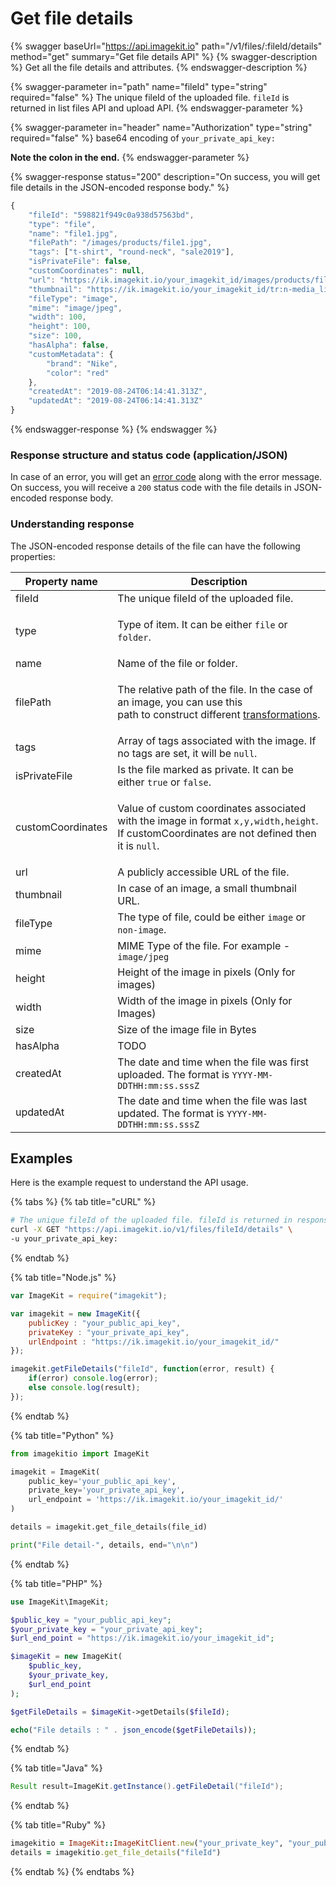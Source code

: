 # Get file details

{% swagger baseUrl="https://api.imagekit.io" path="/v1/files/:fileId/details" method="get" summary="Get file details API" %}
{% swagger-description %}
Get all the file details and attributes.
{% endswagger-description %}

{% swagger-parameter in="path" name="fileId" type="string" required="false" %}
The unique fileId of the uploaded file. `fileId` is returned in list files API and upload API.
{% endswagger-parameter %}

{% swagger-parameter in="header" name="Authorization" type="string" required="false" %}
base64 encoding of `your_private_api_key:`

**Note the colon in the end.**
{% endswagger-parameter %}

{% swagger-response status="200" description="On success, you will get file details in the JSON-encoded response body." %}
```javascript
{
    "fileId": "598821f949c0a938d57563bd",
    "type": "file",
    "name": "file1.jpg",
    "filePath": "/images/products/file1.jpg",
    "tags": ["t-shirt", "round-neck", "sale2019"],
    "isPrivateFile": false,
    "customCoordinates": null,
    "url": "https://ik.imagekit.io/your_imagekit_id/images/products/file1.jpg",
    "thumbnail": "https://ik.imagekit.io/your_imagekit_id/tr:n-media_library_thumbnail/images/products/file1.jpg",
    "fileType": "image",
    "mime": "image/jpeg",
    "width": 100,
    "height": 100,
    "size": 100,
    "hasAlpha": false,
    "customMetadata": {
        "brand": "Nike",
        "color": "red"
    },
    "createdAt": "2019-08-24T06:14:41.313Z",
    "updatedAt": "2019-08-24T06:14:41.313Z"
}
```
{% endswagger-response %}
{% endswagger %}

### Response structure and status code (application/JSON)

In case of an error, you will get an [error code](../api-introduction/#error-codes) along with the error message. On success, you will receive a `200` status code with the file details in JSON-encoded response body.

### Understanding response

The JSON-encoded response details of the file can have the following properties:

| Property name     | Description                                                                                                                                                                          |
| ----------------- | ------------------------------------------------------------------------------------------------------------------------------------------------------------------------------------ |
| fileId            | The unique fileId of the uploaded file.                                                                                                                                              |
| type              | <p>Type of item. It can be either <code>file</code> or <code>folder</code>.<br></p>                                                                                                  |
| name              | Name of the file or folder.                                                                                                                                                          |
| filePath          | <p>The relative path of the file. In the case of an image, you can use this <br>path to construct different <a href="../../features/image-transformations/">transformations</a>.</p> |
| tags              | Array of tags associated with the image. If no tags are set, it will be `null`.                                                                                                      |
| isPrivateFile     | Is the file marked as private. It can be either `true` or `false`.                                                                                                                   |
| customCoordinates | <p>Value of custom coordinates associated with the image in format <code>x,y,width,height</code>.<br>If customCoordinates are not defined then it is <code>null</code>.</p>          |
| url               | A publicly accessible URL of the file.                                                                                                                                               |
| thumbnail         | In case of an image, a small thumbnail URL.                                                                                                                                          |
| fileType          | The type of file, could be either `image` or `non-image`.                                                                                                                            |
| mime              | MIME Type of the file. For example - `image/jpeg`                                                                                                                                    |
| height            | Height of the image in pixels (Only for images)                                                                                                                                      |
| width             | Width of the image in pixels (Only for Images)                                                                                                                                       |
| size              | Size of the image file in Bytes                                                                                                                                                      |
| hasAlpha          | TODO                                                                                                                                                                                 |
| createdAt         | The date and time when the file was first uploaded. The format is `YYYY-MM-DDTHH:mm:ss.sssZ`                                                                                         |
| updatedAt         | The date and time when the file was last updated. The format is `YYYY-MM-DDTHH:mm:ss.sssZ`                                                                                           |

## Examples

Here is the example request to understand the API usage.

{% tabs %}
{% tab title="cURL" %}
```bash
# The unique fileId of the uploaded file. fileId is returned in response of list files API and upload API.
curl -X GET "https://api.imagekit.io/v1/files/fileId/details" \
-u your_private_api_key:
```
{% endtab %}

{% tab title="Node.js" %}
```javascript
var ImageKit = require("imagekit");

var imagekit = new ImageKit({
    publicKey : "your_public_api_key",
    privateKey : "your_private_api_key",
    urlEndpoint : "https://ik.imagekit.io/your_imagekit_id/"
});

imagekit.getFileDetails("fileId", function(error, result) {
    if(error) console.log(error);
    else console.log(result);
});
```
{% endtab %}

{% tab title="Python" %}
```python
from imagekitio import ImageKit

imagekit = ImageKit(
    public_key='your_public_api_key',
    private_key='your_private_api_key',
    url_endpoint = 'https://ik.imagekit.io/your_imagekit_id/'
)

details = imagekit.get_file_details(file_id)

print("File detail-", details, end="\n\n")
```
{% endtab %}

{% tab title="PHP" %}
```php
use ImageKit\ImageKit;

$public_key = "your_public_api_key";
$your_private_key = "your_private_api_key";
$url_end_point = "https://ik.imagekit.io/your_imagekit_id";

$imageKit = new ImageKit(
    $public_key,
    $your_private_key,
    $url_end_point
);

$getFileDetails = $imageKit->getDetails($fileId);

echo("File details : " . json_encode($getFileDetails));
```
{% endtab %}

{% tab title="Java" %}
```java
Result result=ImageKit.getInstance().getFileDetail("fileId");
```
{% endtab %}

{% tab title="Ruby" %}
```ruby
imagekitio = ImageKit::ImageKitClient.new("your_private_key", "your_public_key", "your_url_endpoint")
details = imagekitio.get_file_details("fileId")
```
{% endtab %}
{% endtabs %}
